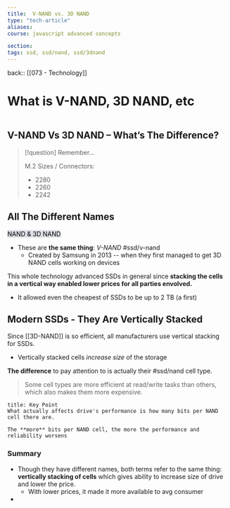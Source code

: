 ```yaml
---
title:  V-NAND vs. 3D NAND
type: "tech-article"
aliases:
course: javascript advanced concepts

section: 
tags: ssd, ssd/nand, ssd/3dnand
---
```

back:: [[073 - Technology]]


# What is V-NAND, 3D NAND, etc

```toc
```






## V-NAND Vs 3D NAND – What’s The Difference?


> [!question] Remember...
> 
> M.2 Sizes / Connectors:
>  - 2280
>  - 2260
>  - 2242


## All The Different Names

<mark style="background: #CACFD9A6;">NAND & 3D NAND</mark>

- These are **the same thing**: *V-NAND* #ssd/v-nand
	- Created by Samsung in 2013 -- when they first managed to get 3D NAND cells working on devices


 This whole technology advanced SSDs in general since **stacking the cells in a vertical way enabled lower prices for all parties envolved.**
 - It allowed even the cheapest of SSDs to be up to 2 TB (a first)


## Modern SSDs - They Are Vertically Stacked

Since [[3D-NAND]] is so efficient, all manufacturers use vertical stacking for SSDs.

* Vertically stacked cells *increase size* of the storage

**The difference** to pay attention to is actually their #ssd/nand  cell type. 

> Some cell types are more efficient at read/write tasks than others, which also makes them more expensive.


```ad-important
title: Key Point
What actually affects drive's performance is how many bits per NAND cell there are.

The **more** bits per NAND cell, the more the performance and reliability worsens

```




### Summary

- Though they have different names, both terms refer to the same thing: **vertically stacking of cells** which gives ability to increase size of drive and lower the price.
	- With lower prices, it made it more available to avg consumer
- 